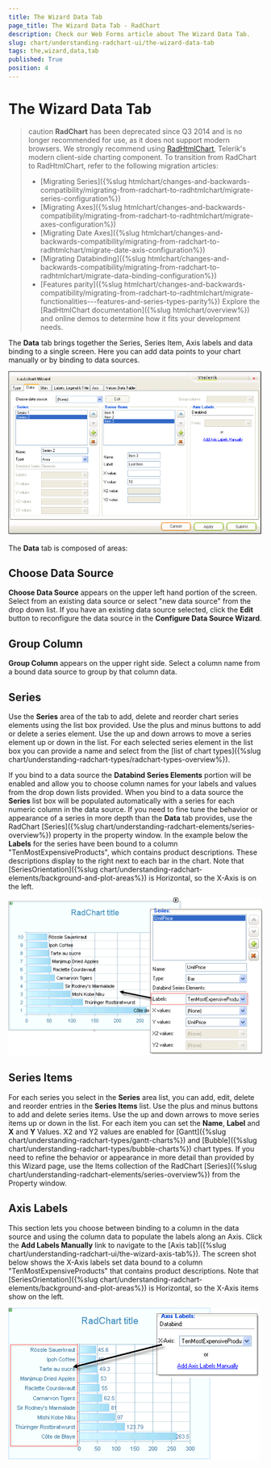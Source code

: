 ```yaml
---
title: The Wizard Data Tab
page_title: The Wizard Data Tab - RadChart
description: Check our Web Forms article about The Wizard Data Tab.
slug: chart/understanding-radchart-ui/the-wizard-data-tab
tags: the,wizard,data,tab
published: True
position: 4
---
```


# The Wizard Data Tab

>caution **RadChart** has been deprecated since Q3 2014 and is no longer recommended for use, as it does not support modern browsers. We strongly recommend using [RadHtmlChart](https://www.telerik.com/products/aspnet-ajax/html-chart.aspx), Telerik's modern client-side charting component. 
>To transition from RadChart to RadHtmlChart, refer to the following migration articles:
> - [Migrating Series]({%slug htmlchart/changes-and-backwards-compatibility/migrating-from-radchart-to-radhtmlchart/migrate-series-configuration%})
> - [Migrating Axes]({%slug htmlchart/changes-and-backwards-compatibility/migrating-from-radchart-to-radhtmlchart/migrate-axes-configuration%})
> - [Migrating Date Axes]({%slug htmlchart/changes-and-backwards-compatibility/migrating-from-radchart-to-radhtmlchart/migrate-date-axis-configuration%})
> - [Migrating Databinding]({%slug htmlchart/changes-and-backwards-compatibility/migrating-from-radchart-to-radhtmlchart/migrate-data-binding-configuration%})
> - [Features parity]({%slug htmlchart/changes-and-backwards-compatibility/migrating-from-radchart-to-radhtmlchart/migrate-functionalities---features-and-series-types-parity%})
>Explore the [RadHtmlChart documentation]({%slug htmlchart/overview%}) and online demos to determine how it fits your development needs.

The **Data** tab brings together the Series, Series Item, Axis labels and data binding to a single screen. Here you can add data points to your chart manually or by binding to data sources.

![RadChart Wizard Data Tab](images/radchart-understandingwizard002.png)

The **Data** tab is composed of areas:

## Choose Data Source

**Choose Data Source** appears on the upper left hand portion of the screen. Select from an existing data source or select "new data source" from the drop down list. If you have an existing data source selected, click the **Edit** button to reconfigure the data source in the **Configure Data Source Wizard**.

## Group Column

**Group Column** appears on the upper right side. Select a column name from a bound data source to group by that column data.

## Series

Use the **Series** area of the tab to add, delete and reorder chart series elements using the list box provided. Use the plus and minus buttons to add or delete a series element. Use the up and down arrows to move a series element up or down in the list. For each selected series element in the list box you can provide a name and select from the [list of chart types]({%slug chart/understanding-radchart-types/radchart-types-overview%}).

If you bind to a data source the **Databind Series Elements** portion will be enabled and allow you to choose column names for your labels and values from the drop down lists provided. When you bind to a data source the **Series** list box will be populated automatically with a series for each numeric column in the data source. If you need to fine tune the behavior or appearance of a series in more depth than the **Data** tab provides, use the RadChart [Series]({%slug chart/understanding-radchart-elements/series-overview%}) property in the property window. In the example below the **Labels** for the series have been bound to a column "TenMostExpensiveProducts", which contains product descriptions. These descriptions display to the right next to each bar in the chart. Note that [SeriesOrientation]({%slug chart/understanding-radchart-elements/background-and-plot-areas%}) is Horizontal, so the X-Axis is on the left.

![Labeling Series Elements](images/radchart-ui002.png)

## Series Items

For each series you select in the **Series** area list, you can add, edit, delete and reorder entries in the **Series Items** list. Use the plus and minus buttons to add and delete series items. Use the up and down arrows to move series items up or down in the list. For each item you can set the **Name**, **Label** and **X** and **Y** Values. X2 and Y2 values are enabled for [Gantt]({%slug chart/understanding-radchart-types/gantt-charts%}) and [Bubble]({%slug chart/understanding-radchart-types/bubble-charts%}) chart types. If you need to refine the behavior or appearance in more detail than provided by this Wizard page, use the Items collection of the RadChart [Series]({%slug chart/understanding-radchart-elements/series-overview%}) from the Property window.

## Axis Labels

This section lets you choose between binding to a column in the data source and using the column data to populate the labels along an Axis. Click the **Add Labels Manually** link to navigate to the [Axis tab]({%slug chart/understanding-radchart-ui/the-wizard-axis-tab%}). The screen shot below shows the X-Axis labels set data bound to a column "TenMostExpensiveProducts" that contains product descriptions. Note that [SeriesOrientation]({%slug chart/understanding-radchart-elements/background-and-plot-areas%}) is Horizontal, so the X-Axis items show on the left.

![Axis Labels](images/radchart-ui001.png)
